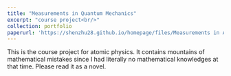 ```yaml
---
title: "Measurements in Quantum Mechanics"
excerpt: "course project<br/>"
collection: portfolio
paperurl: 'https://shenzhu28.github.io/homepage/files/Measurements in Atomic Physics.pdf'
---
```


This is the course project for atomic physics. It contains mountains of mathematical mistakes since I had literally no mathematical knowledges at that time. Please read it as a novel.
